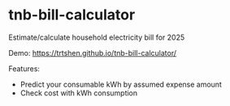 # tnb-bill-calculator
Estimate/calculate household electricity bill for 2025

Demo: https://trtshen.github.io/tnb-bill-calculator/

Features:
- Predict your consumable kWh by assumed expense amount
- Check cost with kWh consumption
